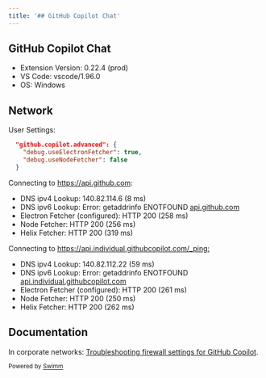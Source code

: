 ```yaml
---
title: '## GitHub Copilot Chat'
---
```

## GitHub Copilot Chat

- Extension Version: 0.22.4 (prod)
- VS Code: vscode/1.96.0
- OS: Windows

## Network

User Settings:

```json
  "github.copilot.advanced": {
    "debug.useElectronFetcher": true,
    "debug.useNodeFetcher": false
  }
```

Connecting to <https://api.github.com>:

- DNS ipv4 Lookup: 140.82.114.6 (8 ms)
- DNS ipv6 Lookup: Error: getaddrinfo ENOTFOUND [api.github.com](http://api.github.com)
- Electron Fetcher (configured): HTTP 200 (258 ms)
- Node Fetcher: HTTP 200 (256 ms)
- Helix Fetcher: HTTP 200 (319 ms)

Connecting to <https://api.individual.githubcopilot.com/_ping:>

- DNS ipv4 Lookup: 140.82.112.22 (59 ms)
- DNS ipv6 Lookup: Error: getaddrinfo ENOTFOUND [api.individual.githubcopilot.com](http://api.individual.githubcopilot.com)
- Electron Fetcher (configured): HTTP 200 (261 ms)
- Node Fetcher: HTTP 200 (250 ms)
- Helix Fetcher: HTTP 200 (262 ms)

## Documentation

In corporate networks: [Troubleshooting firewall settings for GitHub Copilot](https://docs.github.com/en/copilot/troubleshooting-github-copilot/troubleshooting-firewall-settings-for-github-copilot).

<SwmMeta version="3.0.0"><sup>Powered by [Swimm](https://app.swimm.io/)</sup></SwmMeta>
